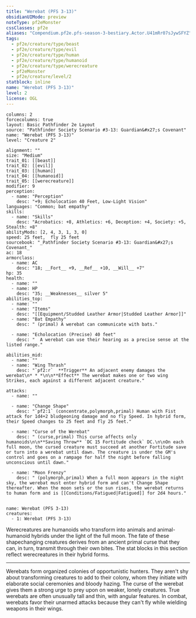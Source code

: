 ```yaml
---
title: "Werebat (PFS 3-13)"
obsidianUIMode: preview
noteType: pf2eMonster
cssClasses: pf2e
aliases: "Compendium.pf2e.pfs-season-3-bestiary.Actor.U41mRr07sJywSFYZ" 
tags:
  - pf2e/creature/type/beast
  - pf2e/creature/type/evil
  - pf2e/creature/type/human
  - pf2e/creature/type/humanoid
  - pf2e/creature/type/werecreature
  - pf2eMonster
  - pf2e/creature/level/2
statblock: inline
name: "Werebat (PFS 3-13)"
level: 2
license: OGL
---
```


```statblock
columns: 2
forcecolumns: true
layout: Basic Pathfinder 2e Layout
source: "Pathfinder Society Scenario #3-13: Guardian&#x27;s Covenant"
name: "Werebat (PFS 3-13)"
level: "Creature 2"

alignment: ""
size: "Medium"
trait_01: [[beast]]
trait_02: [[evil]]
trait_03: [[human]]
trait_04: [[humanoid]]
trait_05: [[werecreature]]
modifier: 9
perception:
  - name: "Perception"
    desc: "+9; Echolocation 40 Feet, Low-Light Vision"
languages: "Common; bat empathy"
skills:
  - name: "Skills"
    desc: "Acrobatics: +8, Athletics: +6, Deception: +4, Society: +5, Stealth: +8"
abilityMods: [2, 4, 3, 1, 3, 0]
speed: 25 feet,  fly 25 feet
sourcebook: "_Pathfinder Society Scenario #3-13: Guardian&#x27;s Covenant_"
ac: 18
armorclass:
  - name: AC
    desc: "18; __Fort__ +9, __Ref__ +10, __Will__ +7"
hp: 35
health:
  - name: ""
  - name: HP
    desc: "35; __Weaknesses__ silver 5"
abilities_top:
  - name: ""
  - name: "Items"
    desc: "[[Equipment/Studded Leather Armor|Studded Leather Armor]]"
  - name: "Bat Empathy"
    desc: " (primal) A werebat can communicate with bats."

  - name: "Echolocation (Precise) 40 feet"
    desc: "  A werebat can use their hearing as a precise sense at the listed range."

abilities_mid:
  - name: ""
  - name: "Wing Thrash"
    desc: "`pf2:r`  **Trigger** An adjacent enemy damages the werebat\n* * *\n\n**Effect** The werebat makes one or two wing Strikes, each against a different adjacent creature."

attacks:
  - name: ""

  - name: "Change Shape"
    desc: "`pf2:1` (concentrate,polymorph,primal) Human with Fist attack for 1d4+2 bludgeoning damage and no fly Speed. In hybrid form, their Speed changes to 25 feet and fly 25 feet."

  - name: "Curse of the Werebat"
    desc: " (curse,primal) This curse affects only humanoids\n\n**Saving Throw** `DC 15 Fortitude check` DC.\n\nOn each full moon, the cursed creature must succeed at another Fortitude save or turn into a werebat until dawn. The creature is under the GM's control and goes on a rampage for half the night before falling unconscious until dawn."

  - name: "Moon Frenzy"
    desc: " (polymorph,primal) When a full moon appears in the night sky, the werebat must enter hybrid form and can't Change Shape thereafter. When the moon sets or the sun rises, the werebat returns to human form and is [[Conditions/Fatigued|Fatigued]] for 2d4 hours."
 
```

```encounter-table
name: Werebat (PFS 3-13)
creatures:
  - 1: Werebat (PFS 3-13)
```



Werecreatures are humanoids who transform into animals and animal-humanoid hybrids under the light of the full moon. The fate of these shapechanging creatures derives from an ancient primal curse that they can, in turn, transmit through their own bites. The stat blocks in this section reflect werecreatures in their hybrid forms.

* * *

Werebats form organized colonies of opportunistic hunters. They aren't shy about transforming creatures to add to their colony, whom they initiate with elaborate social ceremonies and bloody hazing. The curse of the werebat gives them a strong urge to prey upon on weaker, lonely creatures. True werebats are often unusually tall and thin, with angular features. In combat, werebats favor their unarmed attacks because they can't fly while wielding weapons in their wings.
